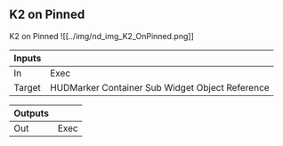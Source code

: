 ## K2 on Pinned
K2 on Pinned
![[../img/nd_img_K2_OnPinned.png]]

|Inputs||
|--|--|
| In | Exec |
| Target | HUDMarker Container Sub Widget Object Reference |

|Outputs||
|--|--|
| Out | Exec |
